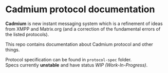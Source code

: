 # Cadmium protocol documentation

**Cadmium** is new instant messaging system which is a refinement of ideas from XMPP and Matrix.org (and a correction of the fundamental errors of the listed protocols).

This repo contains documentation about Cadmium protocol and other things.

Protocol specification сan be found in `protocol-spec` folder.  
Specs currently **unstable** and have status *WIP (Work-In-Progress)*.
